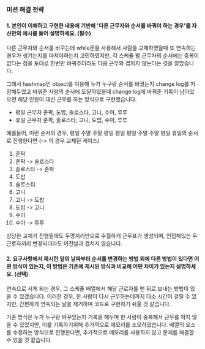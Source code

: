 ### 미션 해결 전략

#### 1. 본인이 이해하고 구현한 내용에 기반해 '다른 근무자와 순서를 바꿔야 하는 경우'를 자신만의 예시를 들어 설명하세요. (필수)

다른 근무자와 순서를 바꾸는데 while문을 사용해서 사람을 교체하였을때 또 연속하는 경우가 생기는지를 따져야하는지 고민하였지만, 각 스케쥴 별 근무자의 순서에는 중복이 없다는 점을 토대로 한번만 바꿔주더라도 다음 근무와 겹치지 않는다는 것을 알았습니다.

그래서 hashmap인 object를 이용해 누가 누구랑 순서를 바꿨는지 change log를 저장해두었고 바꿔준 사람의 순서에 도달하였을때 change log에 바꿔준 기록이 남아있으면 해당 인원이 대신 근무를 하는 방식으로 구현했습니다.

- 평일 근무자 준팍, 도밥, 솔로스타, 고니, 수아, 루루
- 휴일 근무자 준팍, 솔로스타, 고니, 도밥, 수아, 루루

예를들어, 이런 순서의 경우, 평일 주말 주말 평일 평일 평일 주말 주말 평일 휴일의 순서로 진행한다면
(-> 의 경우 교체된 케이스)
1. 준팍
2. 준팍 -> 솔로스타
3. 솔로스타 -> 준팍
4. 도밥
5. 솔로스티
6. 고니
7. 고니 -> 도밥
8. 도밥 -> 고니
9. 수아
10. 수아 -> 루루

상당한 교체가 진행됨에도 두명끼리만으로 수월하게 근무표가 생성되며, 인접해있는 두 근로자끼리 변경되더라도 이전날과 겹치지 않습니다.

#### 2. 요구사항에서 제시한 앞의 날짜부터 순서를 변경하는 방법 외에 다른 방법이 있다면 어떤 방식이 있는지, 이 방법은 기존에 제시된 방식과 비교해 어떤 차이가 있는지 설명하세요. (선택)

연속으로 서게 되는 경우, 그 스케쥴 배열에서 해당 근로자를 맨 뒤로 보내는 방법이 있을 수 있겠습니다.
이러한 경우, 한 사람이 다시 근무하는데까지 다소 시간이 걸릴 수 있지만, 간편하게 연속되는 날을 제거하며 코드로 구현하기 쉬울 것 같습니다.

기존 방식은 누가 누구랑 바꾸었는지 기록을 해두며 한 사람이 중복해서 근무를 하지 않을 수 있었지만, 이를 기록하기위해 추가적으로 메모리를 소모하였습니다. 배열의 요소를 수정하는 방식으로 진행한다면, 추가적으로 메모리를 사용하지 않고 문제를 해결할 수 있을 것 같습니다.
